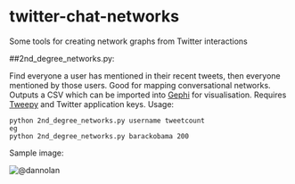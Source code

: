 # twitter-chat-networks
Some tools for creating network graphs from Twitter interactions

##2nd_degree_networks.py: 

Find everyone a user has mentioned in their recent tweets, then everyone mentioned by those users. Good for mapping conversational networks. Outputs a CSV which can be imported into [Gephi](http://gephi.github.io/) for visualisation. Requires [Tweepy](https://github.com/tweepy/tweepy) and  Twitter application keys. Usage:

    python 2nd_degree_networks.py username tweetcount
    eg
    python 2nd_degree_networks.py barackobama 200

Sample image:

![@dannolan](http://i.imgur.com/Dt1A0bb.png)
